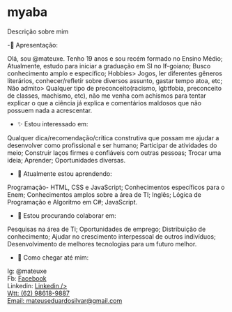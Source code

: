 # myaba
Descrição sobre mim

-👀 Apresentação:

Olá, sou @mateuxe.
Tenho 19 anos e sou recém formado no Ensino Médio;
Atualmente, estudo para iniciar a graduação em SI no If-goiano;
Busco conhecimento amplo e específico;
Hobbies>  Jogos, ler diferentes gêneros literários, conhecer/refletir sobre diversos assunto, gastar tempo atoa, etc;
Não admito> Qualquer tipo de preconceito(racismo, lgbtfobia, preconceito de classes, machismo, etc), não me venha com achismos para tentar explicar o que a ciência já explica e comentários maldosos que não possuem nada a acrescentar.

- ✨ Estou interessado em:

Qualquer dica/recomendação/crítica construtiva que possam me ajudar a desenvolver como profissional e ser humano;
Participar de atividades do meio;
Construir laços firmes e confiáveis com outras pessoas;
Trocar uma ideia;
Aprender;
Oportunidades diversas.

- 👾 Atualmente estou aprendendo:

Programação- HTML, CSS e JavaScript;
Conhecimentos específicos para o Enem;
Conhecimentos amplos sobre a área de TI;
Inglês;
Lógica de Programação e Algoritmo em C#;
JavaScript.

- 💝 Estou procurando colaborar em:

Pesquisas na área de Ti;
Oportunidades de emprego;
Distribuição de conhecimento;
Ajudar no crescimento interpessoal de outros indivíduos;
Desenvolvimento de melhores tecnologias para um futuro melhor.

- 💌 Como chegar até mim:

Ig: @mateuxe <br>
Fb: <a href="https://www.facebook.com/Moscomano" target="_blank"> Facebook </a> <br>
Linkedin: <a href="linkedin.com/in/mateus-eduardo-757522218/" target="_blank"> Linkedin /> <br>
Wtt: (62) 98618-9887 <br>
Email: mateuseduardosilvar@gmail.com
